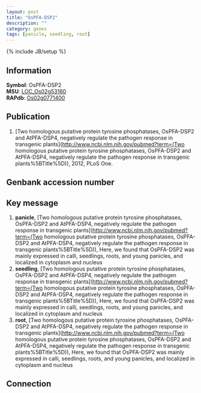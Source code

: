```yaml
---
layout: post
title: "OsPFA-DSP2"
description: ""
category: genes
tags: [panicle, seedling, root]
---
```

{% include JB/setup %}

## Information
__Symbol__: OsPFA-DSP2  
__MSU__: [LOC_Os02g53160](http://rice.plantbiology.msu.edu/cgi-bin/ORF_infopage.cgi?orf=LOC_Os02g53160)  
__RAPdb__: [Os02g0771400](http://rapdb.dna.affrc.go.jp/viewer/gbrowse_details/irgsp1?name=Os02g0771400)  

## Publication
1. [Two homologous putative protein tyrosine phosphatases, OsPFA-DSP2 and AtPFA-DSP4, negatively regulate the pathogen response in transgenic plants](http://www.ncbi.nlm.nih.gov/pubmed?term=(Two homologous putative protein tyrosine phosphatases, OsPFA-DSP2 and AtPFA-DSP4, negatively regulate the pathogen response in transgenic plants%5BTitle%5D)), 2012, PLoS One.

## Genbank accession number

## Key message
1. __panicle__, [Two homologous putative protein tyrosine phosphatases, OsPFA-DSP2 and AtPFA-DSP4, negatively regulate the pathogen response in transgenic plants](http://www.ncbi.nlm.nih.gov/pubmed?term=(Two homologous putative protein tyrosine phosphatases, OsPFA-DSP2 and AtPFA-DSP4, negatively regulate the pathogen response in transgenic plants%5BTitle%5D)),  Here, we found that OsPFA-DSP2 was mainly expressed in calli, seedlings, roots, and young panicles, and localized in cytoplasm and nucleus
2. __seedling__, [Two homologous putative protein tyrosine phosphatases, OsPFA-DSP2 and AtPFA-DSP4, negatively regulate the pathogen response in transgenic plants](http://www.ncbi.nlm.nih.gov/pubmed?term=(Two homologous putative protein tyrosine phosphatases, OsPFA-DSP2 and AtPFA-DSP4, negatively regulate the pathogen response in transgenic plants%5BTitle%5D)),  Here, we found that OsPFA-DSP2 was mainly expressed in calli, seedlings, roots, and young panicles, and localized in cytoplasm and nucleus
3. __root__, [Two homologous putative protein tyrosine phosphatases, OsPFA-DSP2 and AtPFA-DSP4, negatively regulate the pathogen response in transgenic plants](http://www.ncbi.nlm.nih.gov/pubmed?term=(Two homologous putative protein tyrosine phosphatases, OsPFA-DSP2 and AtPFA-DSP4, negatively regulate the pathogen response in transgenic plants%5BTitle%5D)),  Here, we found that OsPFA-DSP2 was mainly expressed in calli, seedlings, roots, and young panicles, and localized in cytoplasm and nucleus

## Connection


